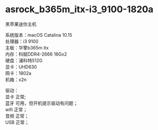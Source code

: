 # asrock_b365m_itx-i3_9100-1820a
黑苹果迷你主机

系统版本：macOS Catalina 10.15  
处理器：i3 9100  
主板：华擎b365m itx  
内存：科赋DDR4-2666 16Gx2  
硬盘：浦科特512G  
显卡：UHD630  
网卡：1802a  
机箱：x2n  

驱动：  
显卡 正常;  
蓝牙 可用，但开机提示驱动有问题；  
wifi 正常；  
音频 正常；  
USB 正常；  
